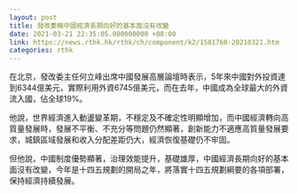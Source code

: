 ```yaml
---
layout: post
title: 發改委稱中國經濟長期向好的基本面沒有改變
date: 2021-03-21 22:35:05.000000000 +08:00
link: https://news.rthk.hk/rthk/ch/component/k2/1581760-20210321.htm
categories: rthk
---
```


在北京，發改委主任何立峰出席中國發展高層論壇時表示，5年來中國對外投資達到6344億美元，實際利用外資6745億美元，而在去年，中國成為全球最大的外資流入國，佔全球19%。

他說，世界經濟進入動盪變革期，不穩定及不確定性明顯增加，而中國經濟轉向高質量發展時，發展不平衡、不充分等問題仍然顯著，創新能力不適應高質量發展要求，城鎮區域發展和收入分配差距仍大，經濟恢復基礎仍不牢固。

但他說，中國制度優勢顯著，治理效能提升，基礎雄厚，中國經濟長期向好的基本面沒有改變，今年是十四五規劃的開局之年，將落實十四五規劃綱要的各項部署，保持經濟持續發展。
